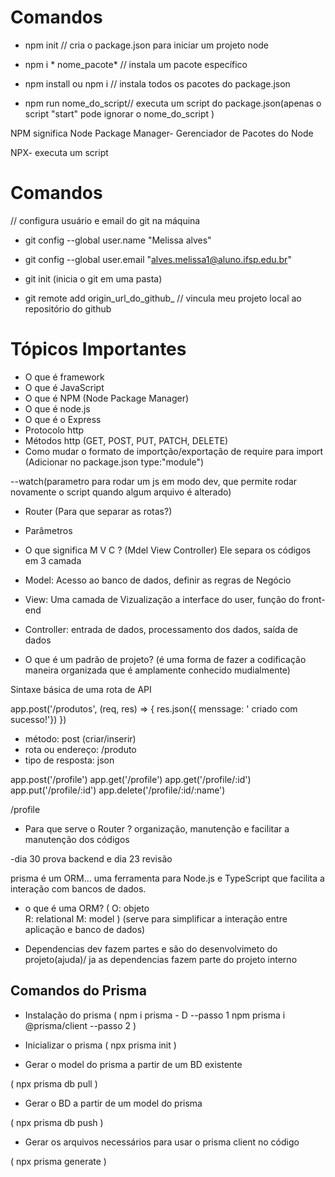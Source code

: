 # Comandos 

- npm init // cria o package.json para iniciar um projeto node

- npm i * nome_pacote* // instala um pacote específico

- npm install ou npm i // instala todos os pacotes do package.json

- npm run nome_do_script// executa um script do package.json(apenas o  script "start" pode ignorar o nome_do_script )

NPM significa Node Package Manager- Gerenciador de Pacotes do Node


NPX- executa um script
# Comandos 

// configura usuário e email do git na máquina
- git config --global user.name "Melissa alves"
- git config --global user.email "alves.melissa1@aluno.ifsp.edu.br"

- git init (inicia o git em uma pasta) 
- git remote add origin_url_do_github_ // vincula meu projeto local ao repositório do github

# Tópicos Importantes

- O que é framework
- O que é JavaScript
- O que é NPM (Node Package Manager)
- O que é node.js
- O que é o Express
- Protocolo http
- Métodos http (GET, POST, PUT, PATCH, DELETE)
- Como mudar o formato de importção/exportação de require para import (Adicionar no package.json type:"module")

--watch(parametro para rodar um js em modo dev, que permite rodar novamente o script quando algum arquivo é alterado)

- Router (Para que separar as rotas?)
- Parâmetros 
- O que significa M V C ? (Mdel View Controller)
 Ele separa os códigos em 3 camada
 - Model: Acesso ao banco de dados, definir as regras de Negócio 
 - View: Uma camada de Vizualização a interface do user, função do front-end
 - Controller: entrada de dados, processamento dos dados, saída de dados

- O que é um padrão de projeto? (é uma forma de fazer a codificação maneira organizada que é amplamente conhecido mudialmente)





Sintaxe básica de uma rota de API 
 
 app.post('/produtos', (req, res) => {
  res.json({
    menssage: ' criado com sucesso!'})
  })

  - método: post (criar/inserir)
  - rota ou endereço: /produto
  - tipo de resposta: json
 
app.post('/profile')
app.get('/profile')
app.get('/profile/:id')
app.put('/profile/:id')
app.delete('/profile/:id/:name')

/profile

- Para que serve o Router ?
organização, manutenção e facilitar a manutenção dos códigos

-dia 30 prova backend e dia 23 revisão

prisma é um ORM...
uma ferramenta para Node.js e TypeScript que facilita a interação com bancos de dados.

- o que é uma ORM?
(
  O: objeto  
  R: relational
  M: model
)
 (serve para simplificar a interação entre aplicação e banco de dados)

 - Dependencias dev  fazem partes e são do desenvolvimeto do projeto(ajuda)/ ja as dependencias fazem parte do projeto interno


## Comandos do Prisma 

- Instalação do prisma
(
  npm i prisma - D --passo 1
  npm prisma i @prisma/client --passo 2
)

- Inicializar o prisma 
(
npx prisma init
)

- Gerar o model do prisma a partir de um BD existente

(
  npx prisma db pull
)

- Gerar o BD  a partir de um model do prisma 

(
  npx prisma db push
)

- Gerar os arquivos necessários para usar o prisma client no código

(
   npx prisma generate 
)